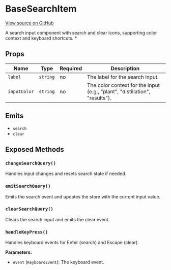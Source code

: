 # BaseSearchItem

[View source on GitHub](https://github.com/DestillApp/main/blob/main/frontend/src/ui/BaseSearchItem.vue)

A search input component with search and clear icons, supporting color context and keyboard shortcuts.
 *

## Props

| Name | Type | Required | Description |
|------|------|----------|-------------|
| `label` | `string` | no | The label for the search input. |
| `inputColor` | `string` | no | The color context for the input (e.g., "plant", "distillation", "results"). |

## Emits

- `search`
- `clear`

## Exposed Methods

### `changeSearchQuery()`
Handles input changes and resets search state if needed.

### `emitSearchQuery()`
Emits the search event and updates the store with the current input value.

### `clearSearchQuery()`
Clears the search input and emits the clear event.

### `handleKeyPress()`
Handles keyboard events for Enter (search) and Escape (clear).

**Parameters:**
- `event` (`KeyboardEvent`): The keyboard event.
